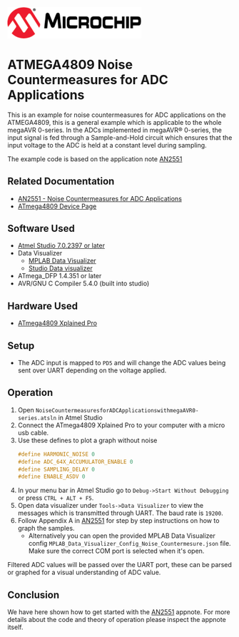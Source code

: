 <a href="https://www.microchip.com" rel="nofollow"><img src="images/microchip.png" alt="MCHP" width="300"/></a>

# ATMEGA4809 Noise Countermeasures for ADC Applications

This is an example for noise countermeasures for ADC applications on the ATMEGA4809, this is a general example which is applicable to the whole megaAVR 0-series. In the ADCs implemented in megaAVR® 0-series, the input signal is fed through a Sample-and-Hold circuit which ensures that the input voltage to the ADC is held at a constant level during sampling.

The example code is based on the application note [AN2551](#Related-Documentation)
## Related Documentation

- [AN2551 -  Noise Countermeasures for ADC Applications ](https://www.microchip.com/wwwAppNotes/AppNotes.aspx?appnote=en600674)
- [ATmega4809 Device Page](https://www.microchip.com/wwwproducts/en/ATMEGA4809)

## Software Used

- [Atmel Studio 7.0.2397 or later](https://www.microchip.com/mplab/avr-support/atmel-studio-7)
- Data Visualizer
    - [MPLAB Data Visualizer](https://gallery.microchip.com/packages/MPLAB-Data-Visualizer-Standalone(Windows)/)
    - [Studio Data visualizer](https://www.microchip.com/mplab/avr-support/data-visualizer)
- ATmega_DFP 1.4.351 or later
- AVR/GNU C Compiler 5.4.0 (built into studio)

## Hardware Used

- [ATmega4809 Xplained Pro](https://www.microchip.com/developmenttools/ProductDetails/ATMEGA4809-XPRO)

## Setup

* The ADC input is mapped to `PD5` and will change the ADC values being sent over UART depending on the voltage applied.

## Operation

1. Open `NoiseCountermeasuresforADCApplicationswithmegaAVR0-series.atsln` in Atmel Studio
2. Connect the ATmega4809 Xplained Pro to your computer with a micro usb cable.
3. Use these defines to plot a graph without noise
    ```c
    #define HARMONIC_NOISE 0
    #define ADC_64X_ACCUMULATOR_ENABLE 0
    #define SAMPLING_DELAY 0
    #define ENABLE_ASDV 0 
    ```
4. In your menu bar in Atmel Studio go to `Debug->Start Without Debugging` or press `CTRL + ALT + F5`.
5. Open data visualizer under `Tools->Data Visualizer` to view the messages which is transmitted through UART. The baud rate is `19200`.
7. Follow Appendix A in [AN2551](#Related-Documentation) for step by step instructions on how to graph the samples.
    * Alternatively you can open the provided MPLAB Data Visualizer config `MPLAB_Data_Visualizer_Config_Noise_Countermesure.json` file. Make sure the correct COM port is selected when it's open.

Filtered ADC values will be passed over the UART port, these can be parsed or graphed for a visual understanding of ADC value.

## Conclusion

We have here shown how to get started with the [AN2551](#Related-Documentation) appnote. For more details about the code and theory of operation please inspect the appnote itself.